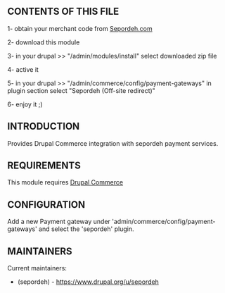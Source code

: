 CONTENTS OF THIS FILE
---------------------

1- obtain your merchant code from  [Sepordeh.com](https://sepordeh.com/)

2- download this module

3- in your drupal >> "/admin/modules/install" select downloaded zip file

4- active it

5- in your drupal >> "/admin/commerce/config/payment-gateways" in plugin section select "Sepordeh (Off-site redirect)"

6- enjoy it ;)


INTRODUCTION
------------

Provides Drupal Commerce integration with sepordeh payment services.


REQUIREMENTS
------------

This module requires [Drupal Commerce](https://drupal.org/project/commerce)


CONFIGURATION
-------------

Add a new Payment gateway under 'admin/commerce/config/payment-gateways' and
select the 'sepordeh' plugin.


MAINTAINERS
-----------

Current maintainers:
 * (sepordeh) - https://www.drupal.org/u/sepordeh

